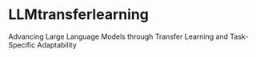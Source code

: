 # LLMtransferlearning
Advancing Large Language Models through Transfer Learning and Task-Specific Adaptability
